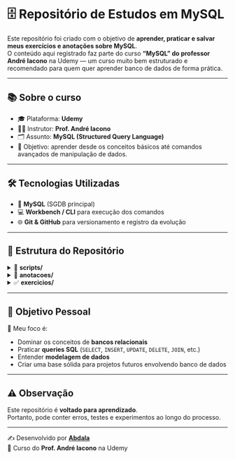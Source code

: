 # 🗄️ Repositório de Estudos em MySQL

Este repositório foi criado com o objetivo de **aprender, praticar e salvar meus exercícios e anotações sobre MySQL**.  
O conteúdo aqui registrado faz parte do curso **“MySQL” do professor André Iacono** na Udemy — um curso muito bem estruturado e recomendado para quem quer aprender banco de dados de forma prática.  

---

## 📚 Sobre o curso
- 🎓 Plataforma: **Udemy**  
- 👨‍🏫 Instrutor: **Prof. André Iacono**  
- 🗂️ Assunto: **MySQL (Structured Query Language)**  
- 🎯 Objetivo: aprender desde os conceitos básicos até comandos avançados de manipulação de dados.  

---

## 🛠️ Tecnologias Utilizadas
- 🐬 **MySQL** (SGDB principal)  
- 💻 **Workbench / CLI** para execução dos comandos  
- 🌐 **Git & GitHub** para versionamento e registro da evolução  

---

## 📂 Estrutura do Repositório

<details>
  <summary>📜 <strong>scripts/</strong></summary>
  Scripts SQL organizados por aula/módulo.
</details>

<details>
  <summary>📝 <strong>anotacoes/</strong></summary>
  Anotações pessoais sobre os tópicos estudados.
</details>

<details>
  <summary>✅ <strong>exercicios/</strong></summary>
  Exercícios e desafios propostos no curso.
</details>

---

## 🚀 Objetivo Pessoal
📌 Meu foco é:  
- Dominar os conceitos de **bancos relacionais**  
- Praticar **queries SQL** (`SELECT`, `INSERT`, `UPDATE`, `DELETE`, `JOIN`, etc.)  
- Entender **modelagem de dados**  
- Criar uma base sólida para projetos futuros envolvendo banco de dados  

---

## ⚠️ Observação
Este repositório é **voltado para aprendizado**.  
Portanto, pode conter erros, testes e experimentos ao longo do processo.  

---

✍️ Desenvolvido por **[Abdala](https://github.com/teu-usuario)**  
📖 Curso do **Prof. André Iacono** na Udemy  
